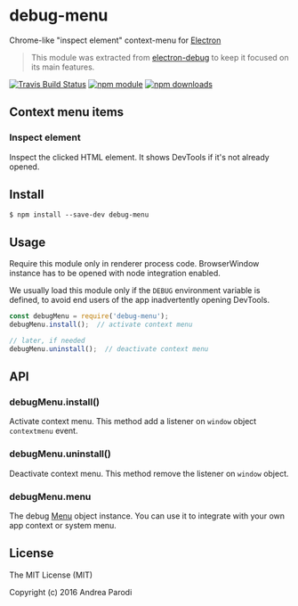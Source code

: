 # debug-menu

Chrome-like "inspect element" context-menu for [Electron](http://electron.atom.io)

> This module was extracted from [electron-debug](https://github.com/sindresorhus/electron-debug) to keep it focused on its main features.

[![Travis Build Status](https://img.shields.io/travis/parro-it/debug-menu.svg)](http://travis-ci.org/parro-it/debug-menu)
[![npm module](https://img.shields.io/npm/v/debug-menu.svg)](https://npmjs.org/package/debug-menu)
[![npm downloads](https://img.shields.io/npm/dt/debug-menu.svg)](https://npmjs.org/package/debug-menu)

## Context menu items

### Inspect element

Inspect the clicked HTML element.
It shows DevTools if it's not already opened.


## Install

```
$ npm install --save-dev debug-menu
```

## Usage

Require this module only in renderer process code.
BrowserWindow instance has to be opened with node integration
enabled.

We usually load this module only if the `DEBUG` environment variable is defined, to avoid end users of the app inadvertently opening DevTools.


```js
const debugMenu = require('debug-menu');
debugMenu.install();  // activate context menu

// later, if needed
debugMenu.uninstall();  // deactivate context menu
```

## API

### debugMenu.install()

Activate context menu. This method add a listener on `window` object `contextmenu` event.

### debugMenu.uninstall()

Deactivate context menu. This method remove the listener on `window` object.

### debugMenu.menu

The debug [Menu](http://electron.atom.io/docs/latest/api/menu/) object instance. You can use it to integrate with your own app context or system menu.


## License

The MIT License (MIT)

Copyright (c) 2016 Andrea Parodi




